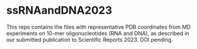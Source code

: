 # ssRNAandDNA2023
This repo contains the files with representative PDB coordinates from MD experiments on 10-mer oligonucleotides (RNA and DNA), as described in our submitted publication to Scientific Reports 2023. DOI pending.
